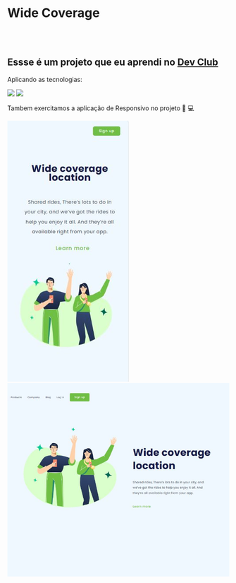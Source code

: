 <h1>Wide Coverage</h1>
<br>
<br>
<h2>Essse é um projeto que eu aprendi no <a href="https://rodolfomori.com.br/devclub">Dev Club</a></h2>
<p>Aplicando as tecnologias:</p>
<img src="https://img.shields.io/badge/HTML5-E34F26?style=for-the-badge&logo=html5&logoColor=white">
<img src="https://img.shields.io/badge/CSS-239120?&style=for-the-badge&logo=css3&logoColor=white">
<p>Tambem exercitamos a aplicação de Responsivo no projeto 📱 ​💻​​</p>
<img src="https://github.com/Joelsonsdj25/Wide-Coverage/blob/master/img/responsivo-wide-mobile.JPG?raw=true" display: inline-block;>
<img src="https://github.com/Joelsonsdj25/Wide-Coverage/blob/master/img/responsivo-Wide-desktop.JPG?raw=true" display: inline-block;>

